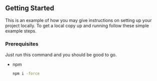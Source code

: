 <!-- GETTING STARTED -->
## Getting Started

This is an example of how you may give instructions on setting up your project locally.
To get a local copy up and running follow these simple example steps.

### Prerequisites

Just run this command and you should be good to go.
* npm
  ```sh
  npm i -force
  ```

